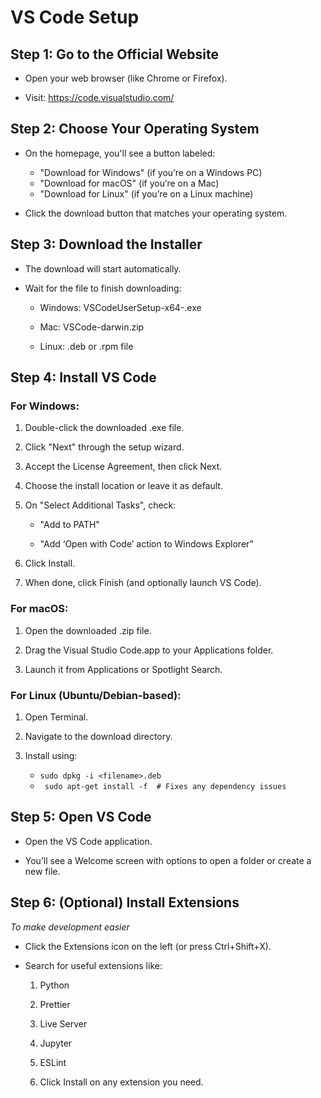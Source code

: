 # VS Code Setup


## Step 1: Go to the Official Website
- Open your web browser (like Chrome or Firefox).

- Visit: https://code.visualstudio.com/

## Step 2: Choose Your Operating System
- On the homepage, you'll see a button labeled:
  - "Download for Windows" (if you’re on a Windows PC)
  - "Download for macOS" (if you’re on a Mac)
  - "Download for Linux" (if you’re on a Linux machine)

- Click the download button that matches your operating system.

## Step 3: Download the Installer
- The download will start automatically.

- Wait for the file to finish downloading:

  - Windows: VSCodeUserSetup-x64-<version>.exe
    
  - Mac: VSCode-darwin.zip
    
  - Linux: .deb or .rpm file

## Step 4: Install VS Code
### For Windows:
  1. Double-click the downloaded .exe file.
  
  2. Click "Next" through the setup wizard.
  
  3. Accept the License Agreement, then click Next.
  
  4. Choose the install location or leave it as default.
  
  5. On "Select Additional Tasks", check:
  
        - "Add to PATH"
          
        - "Add ‘Open with Code’ action to Windows Explorer"
  
  6. Click Install.
  
  7. When done, click Finish (and optionally launch VS Code).

### For macOS:
  1. Open the downloaded .zip file.
  
  2. Drag the Visual Studio Code.app to your Applications folder.
  
  3. Launch it from Applications or Spotlight Search.

### For Linux (Ubuntu/Debian-based):
  1. Open Terminal.
  
  2. Navigate to the download directory.
  
  3. Install using:     
      -    ``` sudo dpkg -i <filename>.deb ```
      -    ``` sudo apt-get install -f  # Fixes any dependency issues```

## Step 5: Open VS Code
- Open the VS Code application.

- You’ll see a Welcome screen with options to open a folder or create a new file.

## Step 6: (Optional) Install Extensions
*To make development easier*

- Click the Extensions icon on the left (or press Ctrl+Shift+X).

- Search for useful extensions like:

    1. Python
    
    2. Prettier
    
    3. Live Server
    
    4. Jupyter
    
    5. ESLint
    
    6. Click Install on any extension you need.
